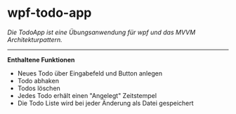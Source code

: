 # wpf-todo-app

*Die TodoApp ist eine Übungsanwendung für wpf und das MVVM Architekturpattern.*

---

**Enthaltene Funktionen**
- Neues Todo über Eingabefeld und Button anlegen
- Todo abhaken
- Todos löschen
- Jedes Todo erhält einen "Angelegt" Zeitstempel
- Die Todo Liste wird bei jeder Änderung als Datei gespeichert

